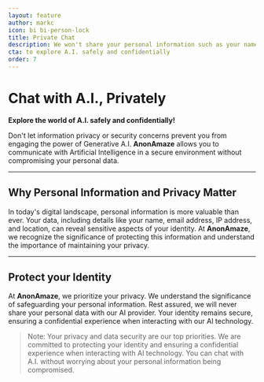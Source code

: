 ```yaml
---
layout: feature
author: markc
icon: bi bi-person-lock
title: Private Chat
description: We won't share your personal information such as your name, email address, IP address, or location with our AI provider.
cta: to explore A.I. safely and confidentially
order: 7
---
```


# Chat with A.I., Privately
**Explore the world of A.I. safely and confidentially!**

Don't let information privacy or security concerns prevent you from engaging the power of Generative A.I. **AnonAmaze** allows you to communicate with Artificial Intelligence in a secure environment without compromising your personal data.

---
## Why Personal Information and Privacy Matter
In today's digital landscape, personal information is more valuable than ever. Your data, including details like your name, email address, IP address, and location, can reveal sensitive aspects of your identity. At **AnonAmaze**, we recognize the significance of protecting this information and understand the importance of maintaining your privacy.

---
## Protect your Identity
At **AnonAmaze**, we prioritize your privacy. We understand the significance of safeguarding your personal information. Rest assured, we will never share your personal data with our AI provider. Your identity remains secure, ensuring a confidential experience when interacting with our AI technology.

> Note: Your privacy and data security are our top priorities. We are committed to protecting your identity and ensuring a confidential experience when interacting with AI technology. You can chat with A.I. without worrying about your personal information being compromised.


